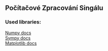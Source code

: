 ## Počítačové Zpracování Singálu

### Used libraries:

[Numpy docs](https://numpy.org/doc/2.3/user/index.html)\
[Sympy docs](https://docs.sympy.org/latest/index.html)\
[Matplotlib docs](https://matplotlib.org/stable/index.html)
